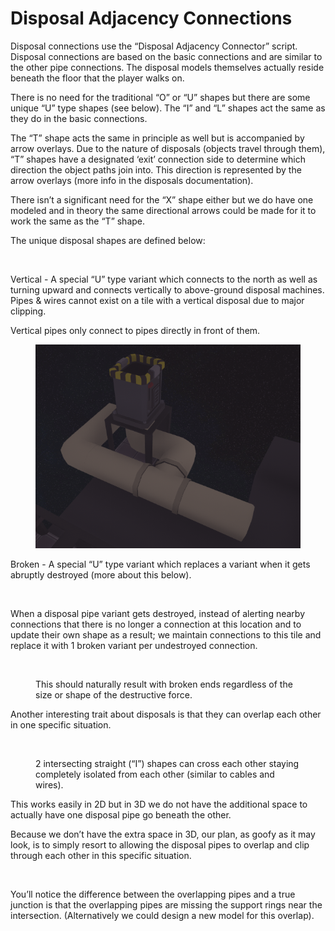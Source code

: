 # Disposal Adjacency Connections

Disposal connections use the “Disposal Adjacency Connector” script. Disposal connections are based on the basic connections and are similar to the other pipe connections. The disposal models themselves actually reside beneath the floor that the player walks on.

There is no need for the traditional “O” or “U” shapes but there are some unique “U” type shapes (see below). The “I” and “L” shapes act the same as they do in the basic connections.&#x20;

The “T” shape acts the same in principle as well but is accompanied by arrow overlays. Due to the nature of disposals (objects travel through them), “T” shapes have a designated ‘exit’ connection side to determine which direction the object paths join into. This direction is represented by the arrow overlays (more info in the disposals documentation).

There isn’t a significant need for the “X” shape either but we do have one modeled and in theory the same directional arrows could be made for it to work the same as the “T” shape.

The unique disposal shapes are defined below:

<figure><img src="https://lh3.googleusercontent.com/-G4tZ9jhJbdnmMR2C9vy6uSlB723WcSK7iX1g7gpls22wcGjJIF6iJNRp3OBP3LNRoBLCEs4Irsv3-N_MIgICrdORDMoO6WP4uu2emNLL6fuWFmxFzBGonUgUm0k2FkLNL-pKXEC1Tt2BiDMZH6stA" alt=""><figcaption></figcaption></figure>

Vertical - A special “U” type variant which connects to the north as well as turning upward and connects vertically to above-ground disposal machines. Pipes & wires cannot exist on a tile with a vertical disposal due to major clipping.

Vertical pipes only connect to pipes directly in front of them.



<figure><img src="../../.gitbook/assets/image (27).png" alt=""><figcaption></figcaption></figure>

Broken - A special “U” type variant which replaces a variant when it gets abruptly destroyed (more about this below).

<figure><img src="https://lh6.googleusercontent.com/LnqVLgV2nFvegPzaMDaVf_nWgvtuLYiadFBXWpq1BcTAGCbkvwNWvGdwjxefFBF6J5dUlEPUiJ2yrpqinvhenB34ykMlCGZYd5zZllr6qFuR-W0QbTJSwhRKd1y-TZbS8ImfMRmsEhZHRx6IQHNCGg" alt=""><figcaption></figcaption></figure>

When a disposal pipe variant gets destroyed, instead of alerting nearby connections that there is no longer a connection at this location and to update their own shape as a result; we maintain connections to this tile and replace it with 1 broken variant per undestroyed connection.

<figure><img src="https://lh4.googleusercontent.com/nZM3jprlrNm_5bNZO8XvHXisHCn9KYnAhdYP5dS2BMzfIXNX1dAZb2Pk8rtc8tbYp6gaE6Xs8ZjuGgWn6bqdK2KfXvNg0vl5v8e3ZcwV1tcb85SnuYlIakZGQtJZ01GAnKL3bpmcOg-XqCkDGgTL9Q" alt=""><figcaption><p>This should naturally result with broken ends regardless of the size or shape of the destructive force.</p></figcaption></figure>

Another interesting trait about disposals is that they can overlap each other in one specific situation.

<figure><img src="https://lh3.googleusercontent.com/fZqU50sIgdaZ_WKTiCc0yrycy4RAnU3ooePXNXb2Tim04sRF6_l3eHmk2NkkiRmZZdzpKNOoiNi9rnzJUL1vdfY86cWIfxTGQno-ZpzpIrhXlPRBVlnHwtnVhj8y2-SlKdbtvBAda9RGu4Ha_BI99Q" alt=""><figcaption><p>2 intersecting straight (“I”) shapes can cross each other staying completely isolated from each other (similar to cables and wires).</p></figcaption></figure>

This works easily in 2D but in 3D we do not have the additional space to actually have one disposal pipe go beneath the other.

Because we don’t have the extra space in 3D, our plan, as goofy as it may look, is to simply resort to allowing the disposal pipes to overlap and clip through each other in this specific situation.

<figure><img src="https://lh5.googleusercontent.com/grDqGMY5F4qdKYADAiby8QuQwvFe1KwaAiQcaxcSkbZC8ighbxJ95ruCOdy6Ctfxeh6enNy56v4JYRx4V6Xnyg4Llv-GcDiTo3fimoP4QQGrByvkYI2S0DKkZKptNwdzxbnGKrmg64GdrYXmA8eceQ" alt=""><figcaption></figcaption></figure>

You’ll notice the difference between the overlapping pipes and a true junction is that the overlapping pipes are missing the support rings near the intersection. (Alternatively we could design a new model for this overlap).
